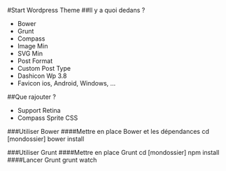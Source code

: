 #Start Wordpress Theme
##Il y a quoi dedans ?
* Bower
* Grunt
* Compass
* Image Min
* SVG Min
* Post Format
* Custom Post Type
* Dashicon Wp 3.8
* Favicon ios, Android, Windows, …

##Que rajouter ?
* Support Retina
* Compass Sprite CSS


###Utiliser Bower
####Mettre en place Bower et les dépendances
		cd [mondossier]
		bower install
	
###Utiliser Grunt
####Mettre en place Grunt
		cd [mondossier]
		npm install
####Lancer Grunt
		grunt watch
